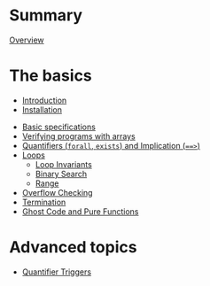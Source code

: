 # Summary

[Overview](./overview.md)

# The basics
- [Introduction]()
- [Installation]()
<!-- - [Getting started]() -->
- [Basic specifications](./basic-specs.md)
  <!-- - [`assert` and `assume`](./assert-assume.md) -->
  <!-- - [requires, ensures, and preserves](./requires-ensures.md)-->
- [Verifying programs with arrays](./basic-array.md)
- [Quantifiers (`forall`, `exists`) and Implication (`==>`)](./quantifier.md)
- [Loops](./loops.md)
  - [Loop Invariants](./loops-invariant.md)
  - [Binary Search](./loops-binarysearch.md)
  - [Range](./loops-range.md)
- [Overflow Checking](./overflow.md)
- [Termination](./termination.md)
- [Ghost Code and Pure Functions](./basic-ghost-pure.md)

# Advanced topics
- [Quantifier Triggers](./triggers.md)
